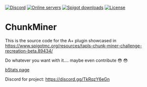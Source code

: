 [![Discord](https://img.shields.io/discord/811844634090537040?color=7289da&label=discord&logo=discord&logoColor=white)](https://discord.gg/TkRqzY6eGn)
[![Online servers](https://img.shields.io/bstats/servers/10433?color=brightgreen&label=Online%20servers)](https://bstats.org/plugin/bukkit/Chunk%20Miner/10433)
[![Spigot downloads](https://img.shields.io/spiget/downloads/89434?color=yellow&label=Spigot%20downloads)](https://www.spigotmc.org/resources/tapls-chunk-mining-challenge-recreation-beta.89434/)
[![License](https://img.shields.io/badge/License-GPL-orange)](https://github.com/notnotnotswipez/ChunkMiner/blob/main/LICENSE)


# ChunkMiner

This is the source code for the A+ plugin showcased in <https://www.spigotmc.org/resources/tapls-chunk-miner-challenge-recreation-beta.89434/>

Do whatever you want with it.... maybe even contribute :flushed:
:flushed:

[bStats page](https://bstats.org/plugin/bukkit/Chunk%20Miner/10433)

Discord for project: https://discord.gg/TkRqzY6eGn
